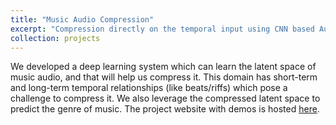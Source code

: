 ```yaml
---
title: "Music Audio Compression"
excerpt: "Compression directly on the temporal input using CNN based Autoencoders without frequency domain conversion"
collection: projects
---
```


We developed a deep learning system which can learn the latent space of music audio, and that will help us compress it. This domain has short-term and long-term temporal relationships (like beats/riffs) which pose a challenge to compress it. We also leverage the compressed latent space to predict the genre of music. The project website with demos is hosted [here](https://pgrady3.github.io/music-compression-web/).

